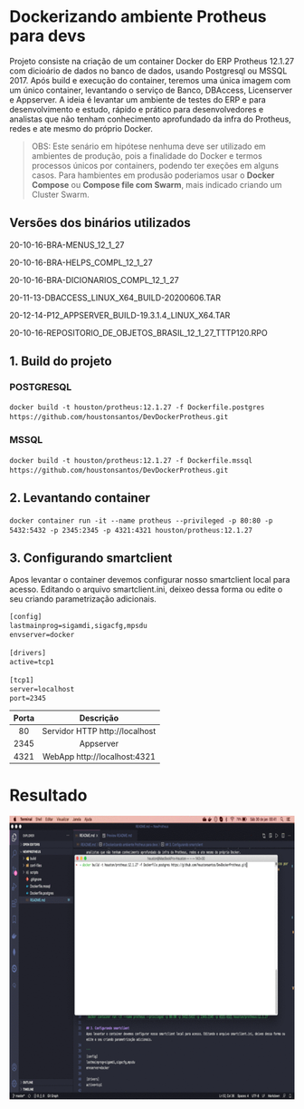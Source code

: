 # Dockerizando ambiente Protheus para devs

Projeto consiste na criação de um container Docker do ERP Protheus 12.1.27 com dicioário de dados no banco de dados, usando Postgresql ou MSSQL 2017. Após build e execução do container, teremos uma única imagem com um único container, levantando o serviço de Banco, DBAccess, Licenserver e Appserver. A ideia é levantar um ambiente de testes do ERP e para desenvolvimento e estudo, rápido e prático para desenvolvedores e analistas que não tenham conhecimento aprofundado da infra do Protheus, redes e ate mesmo do próprio Docker.

>OBS: Este senário em hipótese nenhuma deve ser utilizado em ambientes de produção, pois a finalidade do Docker e termos processos únicos por containers, podendo ter exeções em alguns casos. Para hambientes em produsão poderiamos usar o **Docker Compose** ou **Compose file com Swarm**, mais indicado criando um Cluster Swarm.

## Versões dos binários utilizados

20-10-16-BRA-MENUS_12_1_27

20-10-16-BRA-HELPS_COMPL_12_1_27

20-10-16-BRA-DICIONARIOS_COMPL_12_1_27

20-11-13-DBACCESS_LINUX_X64_BUILD-20200606.TAR

20-12-14-P12_APPSERVER_BUILD-19.3.1.4_LINUX_X64.TAR

20-10-16-REPOSITORIO_DE_OBJETOS_BRASIL_12_1_27_TTTP120.RPO

## 1. Build do projeto

### POSTGRESQL
`docker build -t houston/protheus:12.1.27 -f Dockerfile.postgres https://github.com/houstonsantos/DevDockerProtheus.git`

### MSSQL 
`docker build -t houston/protheus:12.1.27 -f Dockerfile.mssql https://github.com/houstonsantos/DevDockerProtheus.git`

## 2. Levantando container
`docker container run -it --name protheus --privileged -p 80:80 -p 5432:5432 -p 2345:2345 -p 4321:4321 houston/protheus:12.1.27`

## 3. Configurando smartclient
Apos levantar o container devemos configurar nosso smartclient local para acesso. Editando o arquivo smartclient.ini, deixeo dessa forma ou edite o seu criando parametrização adicionais.

```
[config]
lastmainprog=sigamdi,sigacfg,mpsdu
envserver=docker

[drivers]
active=tcp1

[tcp1]
server=localhost
port=2345
```

Porta | Descrição
:------: | :---------------:
80 | Servidor HTTP http://localhost
2345 | Appserver
4321 | WebApp http://localhost:4321

# Resultado

<p align="center">
    <img width="800" height="500" src="animation.gif">
</p>